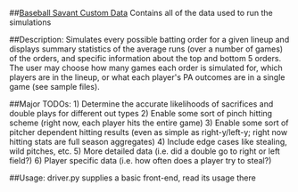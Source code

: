 ##[Baseball Savant Custom Data](https://baseballsavant.mlb.com/leaderboard/custom?year=2021&type=batter&filter=&sort=0&sortDir=desc&min=50&selections=b_total_pa,b_single,b_double,b_triple,b_home_run,b_strikeout,b_walk,on_base_percent,on_base_plus_slg,b_catcher_interf,b_hit_by_pitch,b_out_fly,b_out_ground,b_out_line_drive,b_out_popup,r_caught_stealing_2b,r_caught_stealing_3b,r_caught_stealing_home,r_stolen_base_2b,r_stolen_base_3b,r_stolen_base_home,woba,pull_percent,straightaway_percent,opposite_percent,&chart=false&x=b_total_pa&y=b_total_pa&r=no&chartType=beeswarm)
    Contains all of the data used to run the simulations

##Description:
    Simulates every possible batting order for a given lineup and displays summary statistics of
    the average runs (over a number of games) of the orders, and specific information about the
    top and bottom 5 orders. The user may choose how many games each order is simulated for,
    which players are in the lineup, or what each player's PA outcomes are in a single game
    (see sample files).

##Major TODOs:
    1) Determine the accurate likelihoods of sacrifices and double plays for different out types
    2) Enable some sort of pinch hitting scheme (right now, each player hits the entire game)
    3) Enable some sort of pitcher dependent hitting results (even as simple as right-y/left-y;
        right now hitting stats are full season aggregates)
    4) Include edge cases like stealing, wild pitches, etc.
    5) More detailed data (i.e. did a double go to right or left field?)
    6) Player specific data (i.e. how often does a player try to steal?)

##Usage:
    driver.py supplies a basic front-end, read its usage there
